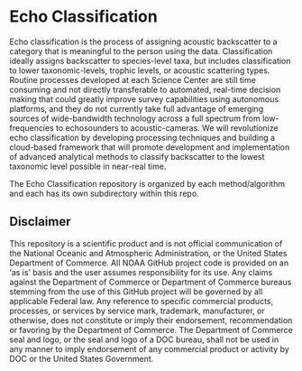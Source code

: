 # Echo Classification

Echo classification is the process of assigning acoustic backscatter to a category that is meaningful to the person using the data. Classification ideally assigns backscatter to species-level taxa, but includes classification to lower taxonomic-levels, trophic levels, or acoustic scattering types. Routine processes developed at each Science Center are still time consuming and not directly transferable to automated, real-time decision making that could greatly improve survey capabilities using autonomous platforms, and they do not currently take full advantage of emerging sources of wide-bandwidth technology across a full spectrum from low-frequencies to echosounders to acoustic-cameras. We will revolutionize echo classification by developing processing techniques and building a cloud-based framework that will promote development and implementation of advanced analytical methods to classify backscatter to the lowest taxonomic level possible in near-real time.  

The Echo Classification repository is organized by each method/algorithm and each has its own subdirectory within this repo. 

## Disclaimer
This repository is a scientific product and is not official communication of the National Oceanic and Atmospheric Administration, or the United States Department of Commerce. All NOAA GitHub project code is provided on an ‘as is’ basis and the user assumes responsibility for its use. Any claims against the Department of Commerce or Department of Commerce bureaus stemming from the use of this GitHub project will be governed by all applicable Federal law. Any reference to specific commercial products,  processes, or services by service mark, trademark, manufacturer, or otherwise, does not constitute or imply their endorsement, recommendation or favoring by the Department of Commerce. The Department of Commerce seal and logo, or the seal and logo of a DOC bureau, shall not be used in any manner to imply endorsement of any commercial product or activity by DOC or the United States Government.

